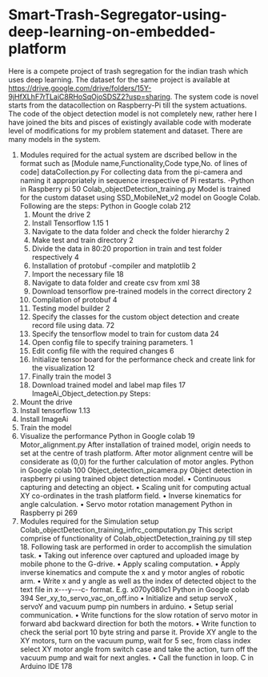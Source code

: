 # Smart-Trash-Segregator-using-deep-learning-on-embedded-platform
Here is a compete project of trash segregation for the indian trash which uses deep learning. The dataset for the same project is available at https://drive.google.com/drive/folders/15Y-9jHfXLhF7rTLaiC8RHoSqOjoSDSZ2?usp=sharing. The system code is novel starts from the datacollection on Raspberry-Pi till the system actuations. The code of the object detection model is not completely new, rather here I have joined the bits and pisces of existingly available code with moderate level of modifications for my problem statement and dataset. There are many models in the system. 

1) Modules required for the actual system are dscribed bellow in the format such as [Module name,Functionality,Code type,No. of lines of code]
dataCollection.py	For collecting data from the pi-camera and naming it appropriately in sequence irrespective of Pi restarts. -Python
in Raspberry pi	50
Colab_objectDetection_training.py	Model is trained for the custom dataset using SSD_MobileNet_v2 model on Google Colab. Following are the steps:	Python
in Google colab	212
	1)	Mount the drive		2
	2)	Install Tensorflow 1.15		1
	3)	Navigate to the data folder and check the folder hierarchy 		2
	4)	Make test and train directory		2
	5)	Divide the data in 80:20 proportion in train and test folder respectively		4
	6)	Installation of protobuf -compiler and matplotlib		2
	7)	Import the necessary file		18
	8)	Navigate to data folder and create csv from xml		38
	9)	Download tensorflow pre-trained models in the correct directory		2
	10)	 Compilation of protobuf		4
	11)	 Testing model builder		2
	12)	 Specify the classes for the custom object detection and create record file using data.		72
	13)	Specify the tensorflow model to train for custom data		24
	14)	Open config file to specify training parameters.		1
	15)	Edit config file with the required changes		6
	16)	Initialize tensor board for the performance check  and create link for the visualization		12
	17)	 Finally train the model		3
	18)	 Download trained model and label map files		17
ImageAi_Object_detection.py	Steps:
1)	Mount the drive
2)	Install tensorflow 1.13
3)	Install ImageAi
4)	Train the model
5)	Visualize the performance	Python  in Google colab	19
Motor_alignment.py	After installation of trained model, origin needs to set at the centre of trash platform.
After motor alignment centre will be considerate as (0,0) for the further calculation of motor angles.	Python in Google colab	100
Object_detection_picamera.py	Object detection in raspberry pi using trained object detection model.
•	Continuous capturing and detecting an object.
•	Scaling unit for computing actual XY co-ordinates in the trash platform field.
•	Inverse kinematics for angle calculation.
•	Servo motor rotation management	Python
in Raspberry pi	269
2) Modules required for the Simulation setup
Colab_objectDetection_training_infrc_computation.py	This script comprise of functionality of Colab_objectDetection_training.py till step 18. Following task are performed in order to accomplish the simulation task.
•	Taking out inference over captured and uploaded image by mobile phone to the G-drive.
•	Apply scaling computation.
•	Apply inverse kinematics and compute the x and y motor angles of robotic arm.
•	Write x and y angle as well as the index of detected object to the text file in x---y---c- format. E.g. x070y080c1	Python in Google colab	394
Ser_xy_to_servo_vac_on_off.ino	•	Initialize and setup servoX , servoY and vacuum pump pin numbers in arduino.
•	Setup serial communication.
•	Write functions for the slow rotation of servo motor in forward abd backward direction for both the motors.
•	Write function to check the serial port 10 byte string and parse it. Provide XY angle to the XY motors, turn on the vacuum pump, wait for 5 sec, from class index select XY motor angle from switch case and take the action, turn off the vacuum pump and wait for next angles. 
•	Call the function in loop.	C in Arduino IDE	178

